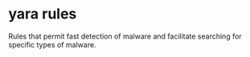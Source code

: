 # yara rules

Rules that permit fast detection of malware and facilitate searching for specific types of malware.




